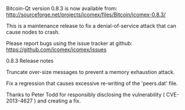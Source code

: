 Bitcoin-Qt version 0.8.3 is now available from:
  http://sourceforge.net/projects/icomex/files/Bitcoin/icomex-0.8.3/

This is a maintenance release to fix a denial-of-service attack that
can cause nodes to crash.

Please report bugs using the issue tracker at github:
  https://github.com/icomex/icomex/issues

0.8.3 Release notes

Truncate over-size messages to prevent a memory exhaustion attack.

Fix a regression that causes excessive re-writing of the 'peers.dat' file.


Thanks to Peter Todd for responsibly disclosing the vulnerability
( CVE-2013-4627 ) and creating a fix.
